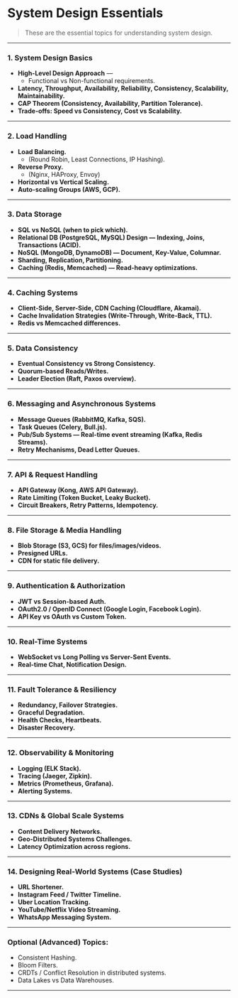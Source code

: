 # System Design Essentials

> These are the essential topics for understanding system design.

---

### **1. System Design Basics**

* **High-Level Design Approach** —
  * Functional vs Non-functional requirements.
* **Latency, Throughput, Availability, Reliability, Consistency, Scalability, Maintainability.**
* **CAP Theorem (Consistency, Availability, Partition Tolerance).**
* **Trade-offs: Speed vs Consistency, Cost vs Scalability.**

---

### **2. Load Handling**

* **Load Balancing.**
  * (Round Robin, Least Connections, IP Hashing).
* **Reverse Proxy.**
  * (Nginx, HAProxy, Envoy)
* **Horizontal vs Vertical Scaling.**
* **Auto-scaling Groups (AWS, GCP).**

---

### **3. Data Storage**

* **SQL vs NoSQL (when to pick which).**
* **Relational DB (PostgreSQL, MySQL) Design — Indexing, Joins, Transactions (ACID).**
* **NoSQL (MongoDB, DynamoDB) — Document, Key-Value, Columnar.**
* **Sharding, Replication, Partitioning.**
* **Caching (Redis, Memcached) — Read-heavy optimizations.**

---

### **4. Caching Systems**

* **Client-Side, Server-Side, CDN Caching (Cloudflare, Akamai).**
* **Cache Invalidation Strategies (Write-Through, Write-Back, TTL).**
* **Redis vs Memcached differences.**

---

### **5. Data Consistency**

* **Eventual Consistency vs Strong Consistency.**
* **Quorum-based Reads/Writes.**
* **Leader Election (Raft, Paxos overview).**

---

### **6. Messaging and Asynchronous Systems**

* **Message Queues (RabbitMQ, Kafka, SQS).**
* **Task Queues (Celery, Bull.js).**
* **Pub/Sub Systems — Real-time event streaming (Kafka, Redis Streams).**
* **Retry Mechanisms, Dead Letter Queues.**

---

### **7. API & Request Handling**

* **API Gateway (Kong, AWS API Gateway).**
* **Rate Limiting (Token Bucket, Leaky Bucket).**
* **Circuit Breakers, Retry Patterns, Idempotency.**

---

### **8. File Storage & Media Handling**

* **Blob Storage (S3, GCS) for files/images/videos.**
* **Presigned URLs.**
* **CDN for static file delivery.**

---

### **9. Authentication & Authorization**

* **JWT vs Session-based Auth.**
* **OAuth2.0 / OpenID Connect (Google Login, Facebook Login).**
* **API Key vs OAuth vs Custom Token.**

---

### **10. Real-Time Systems**

* **WebSocket vs Long Polling vs Server-Sent Events.**
* **Real-time Chat, Notification Design.**

---

### **11. Fault Tolerance & Resiliency**

* **Redundancy, Failover Strategies.**
* **Graceful Degradation.**
* **Health Checks, Heartbeats.**
* **Disaster Recovery.**

---

### **12. Observability & Monitoring**

* **Logging (ELK Stack).**
* **Tracing (Jaeger, Zipkin).**
* **Metrics (Prometheus, Grafana).**
* **Alerting Systems.**

---

### **13. CDNs & Global Scale Systems**

* **Content Delivery Networks.**
* **Geo-Distributed Systems Challenges.**
* **Latency Optimization across regions.**

---

### **14. Designing Real-World Systems (Case Studies)**

* **URL Shortener.**
* **Instagram Feed / Twitter Timeline.**
* **Uber Location Tracking.**
* **YouTube/Netflix Video Streaming.**
* **WhatsApp Messaging System.**

---

### **Optional (Advanced) Topics:**

* Consistent Hashing.
* Bloom Filters.
* CRDTs / Conflict Resolution in distributed systems.
* Data Lakes vs Data Warehouses.

---

